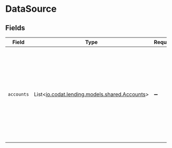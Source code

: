 # DataSource


## Fields

| Field                                                                                                                                                                | Type                                                                                                                                                                 | Required                                                                                                                                                             | Description                                                                                                                                                          |
| -------------------------------------------------------------------------------------------------------------------------------------------------------------------- | -------------------------------------------------------------------------------------------------------------------------------------------------------------------- | -------------------------------------------------------------------------------------------------------------------------------------------------------------------- | -------------------------------------------------------------------------------------------------------------------------------------------------------------------- |
| `accounts`                                                                                                                                                           | List<[io.codat.lending.models.shared.Accounts](../../models/shared/Accounts.md)>                                                                                     | :heavy_minus_sign:                                                                                                                                                   | An array containing bank account data for each connected banking data source that have the following data types enabled: `banking-accounts`, `banking-transactions`. |